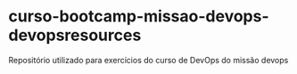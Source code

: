 # curso-bootcamp-missao-devops-devopsresources
Repositório utilizado para exercícios do curso de DevOps do missão devops
